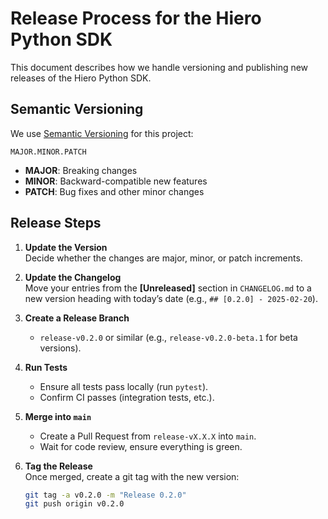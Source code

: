 # Release Process for the Hiero Python SDK

This document describes how we handle versioning and publishing new releases of the Hiero Python SDK.

## Semantic Versioning

We use [Semantic Versioning](https://semver.org) for this project:

```
MAJOR.MINOR.PATCH
```

- **MAJOR**: Breaking changes
- **MINOR**: Backward-compatible new features
- **PATCH**: Bug fixes and other minor changes

## Release Steps

1. **Update the Version**  
   Decide whether the changes are major, minor, or patch increments.

2. **Update the Changelog**  
   Move your entries from the **[Unreleased]** section in `CHANGELOG.md` to a new version heading with today’s date (e.g., `## [0.2.0] - 2025-02-20`).

3. **Create a Release Branch**  
   - `release-v0.2.0` or similar (e.g., `release-v0.2.0-beta.1` for beta versions).

4. **Run Tests**  
   - Ensure all tests pass locally (run `pytest`).
   - Confirm CI passes (integration tests, etc.).

5. **Merge into `main`**  
   - Create a Pull Request from `release-vX.X.X` into `main`.
   - Wait for code review, ensure everything is green.

6. **Tag the Release**  
   Once merged, create a git tag with the new version:
   ```bash
   git tag -a v0.2.0 -m "Release 0.2.0"
   git push origin v0.2.0
